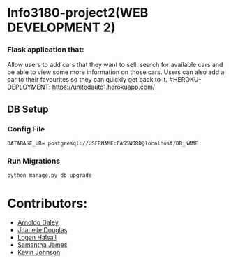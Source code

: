 # Info3180-project2(WEB DEVELOPMENT 2)
### Flask application that:
Allow users to add cars that they want to sell, search for
available cars and be able to view some more information on those cars.
Users can also add a car to their favourites so they can quickly get back to
it.
#HEROKU-DEPLOYMENT:
https://unitedauto1.herokuapp.com/

## DB Setup
### Config File
``` DATABASE_UR= postgresql://USERNAME:PASSWORD@localhost/DB_NAME ``` 

### Run Migrations
```python manage.py db upgrade``` 

# Contributors:
* [Arnoldo Daley](https://github.com/flxnaldo "Arnoldo Daley")
* [Jhanelle Douglas](https://github.com/jhanelledouglas "Jhanelle Douglas")
* [Logan Halsall](https://github.com/LoganDH "Logan Halsall")
* [Samantha James](https://github.com/adoseofsam "Samantha James")
* [Kevin Johnson](https://github.com/CevoJohnson "Kevin Johnson")
